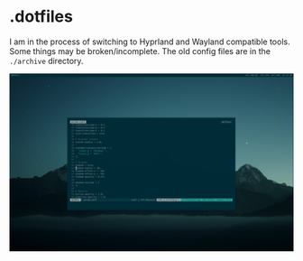 # .dotfiles

I am in the process of switching to Hyprland and Wayland compatible tools. Some things may be broken/incomplete. The old config files are in the `./archive` directory.

![](https://github.com/akarez/.dotfiles/blob/main/assets/screenshot.png)
